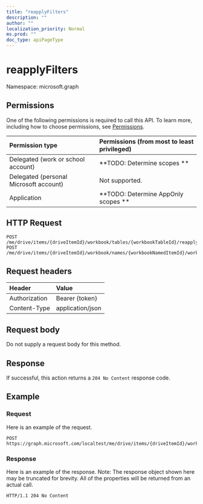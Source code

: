 ```yaml
---
title: "reapplyFilters"
description: ""
author: ""
localization_priority: Normal
ms.prod: ""
doc_type: apiPageType
---
```


# reapplyFilters

Namespace: microsoft.graph



## Permissions
One of the following permissions is required to call this API. To learn more, including how to choose permissions, see [Permissions](/concepts/permissions-reference.md).

|Permission type|Permissions (from most to least privileged)|
|:---|:---|
|Delegated (work or school account)|**TODO: Determine scopes **|
|Delegated (personal Microsoft account)|Not supported.|
|Application|**TODO: Determine AppOnly scopes **|

## HTTP Request
<!-- {
  "blockType": "ignored"
}
-->
``` http
POST /me/drive/items/{driveItemId}/workbook/tables/{workbookTableId}/reapplyFilters
POST /me/drive/items/{driveItemId}/workbook/names/{workbookNamedItemId}/worksheet/tables/{workbookTableId}/reapplyFilters
```

## Request headers
|Header|Value|
|:---|:---|
|Authorization|Bearer {token}|
|Content-Type|application/json|

## Request body
Do not supply a request body for this method.

## Response
If successful, this action returns a `204 No Content` response code.

## Example

### Request
Here is an example of the request.
<!-- {
  "blockType": "request",
  "name": "workbooktable_reapplyfilters"
}
-->
``` http
POST https://graph.microsoft.com/localtest/me/drive/items/{driveItemId}/workbook/tables/{workbookTableId}/reapplyFilters
```

### Response
Here is an example of the response. Note: The response object shown here may be truncated for brevity. All of the properties will be returned from an actual call.
<!-- {
  "blockType": "response",
  "truncated": true
}
-->
``` http
HTTP/1.1 204 No Content
```

